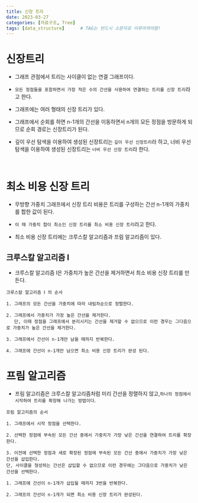 ```yaml
---
title: 신장 트리
date: 2023-03-27
categories: [자료구조, Tree]
tags: [data_structure]		# TAG는 반드시 소문자로 이루어져야함!
---
```


신장트리
==============
* 그래프 관점에서 트리는 사이클이 없는 연결 그래프이다.

* `모든 정점들을 포함하면서 가장 적은 수의 간선을 사용하여 연결하는 트리를 신장 트리`라고 한다.

* 그래프에는 여러 형태의 신장 트리가 있다.

* 그래프에서 순회를 하면 n-1개의 간선을 이동하면서 n개의 모든 정점을 방문하게 되므로 순회 경로는 신장트리가 된다.

* 깊이 우선 탐색을 이용하여 생성된 신장트리는 `깊이 우선 신장트리`라 하고, 너비 우선 탐색을 이용하여 생성된 신장트리는 `너비 우선 신장 트리`라 한다.

<br>

최소 비용 신장 트리
=======================

* 무방향 가중치 그래프에서 신장 트리 비용은 트리를 구성하는 간선 n-1개의 가중치를 합한 값이 된다.

* `이 때 가중치 합이 최소인 신장 트리를 최소 비용 신장 트리`라고 한다.

* 최소 비용 신장 트리에는 크루스칼 알고리즘과 프림 알고리즘이 있다.



## **크루스칼 알고리즘 Ⅰ**

* 크루스칼 알고리즘 Ⅰ은 가중치가 높은 간선을 제거하면서 최소 비용 신장 트리를 만든다.

```
크루스칼 알고리즘 Ⅰ 의 순서

1. 그래프의 모든 간선을 가중치에 따라 내림차순으로 정렬한다.

2. 그래프에서 가중치가 가장 높은 간선을 제거한다. 
   단, 이때 정점을 그래프에서 분리시키는 간선을 제거할 수 없으므로 이런 경우는 그다음으로 가중치가 높은 간선을 제거한다.

3. 그래프에서 간선이 n-1개만 남을 때까지 반복한다.

4. 그래프에 간선이 n-1개만 남으면 최소 비용 신장 트리가 완성 된다.
``` 



**프림 알고리즘**
===============

* 프림 알고리즘은 크루스칼 알고리즘처럼 미리 간선을 정렬하지 않고,```하나의 정점에서 시작하여 트리를 확장해 나가는 방법이다```.

```
프림 알고리즘의 순서

1. 그래프에서 시작 정점을 선택한다.

2. 선택한 정점에 부속된 모든 간선 중에서 가중치가 가장 낮은 간선을 연결하여 트리를 확장한다.

3. 이전에 선택한 정점과 새로 확장된 정점에 부속된 모든 간선 중에서 가중치가 가장 낮은 간선을 삽입한다.
단, 사이클을 형성하는 간선은 삽입할 수 없으므로 이런 경우에는 그다음으로 가중치가 낮은 간선을 선택한다.

1. 그래프에 간선이 n-1개가 삽입될 때까지 3번을 반복한다.

2. 그래프의 간선이 n-1개가 되면 최소 비용 신장 트리가 완성된다.
```
